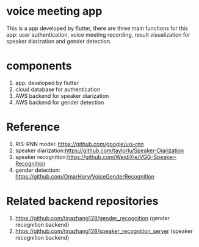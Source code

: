 # voice meeting app
This is a app developed by flutter, there are three main functions for this app: user authentication, voice meeting recording, result visualization for speaker diarization and gender detection.
# components
1. app: developed by flutter
2. cloud database for authentication
3. AWS backend for speaker diarization
4. AWS backend for gender detection
# Reference
1. RIS-RNN model: https://github.com/google/uis-rnn
2. speaker diarization:https://github.com/taylorlu/Speaker-Diarization
3. speaker recognition:https://github.com/WeidiXie/VGG-Speaker-Recognition
4. gender detection: https://github.com/OmarHory/VoiceGenderRecognition
# Related backend repositories
1. https://github.com/tinazhang128/gender_recognition (gender recognition backend)
2. https://github.com/tinazhang128/speaker_recognition_server (speaker recognition backend)
